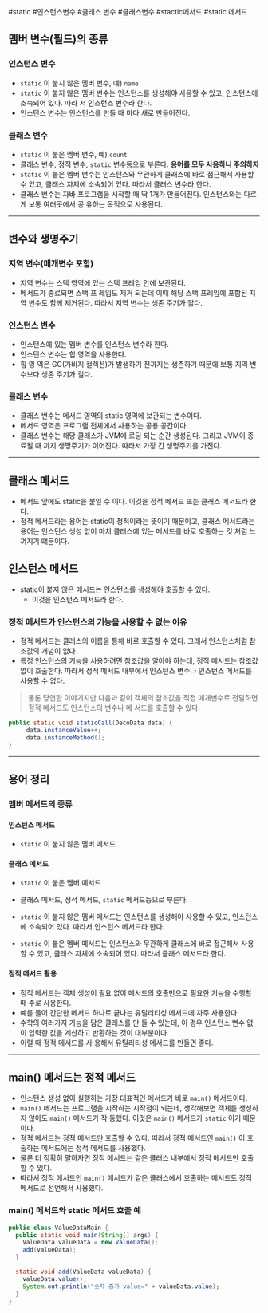 #static #인스턴스변수 #클래스 변수 #클래스변수 #stactic메서드 #static 메서드

## 멤버 변수(필드)의 종류
### 인스턴스 변수
- `static` 이 붙지 않은 멤버 변수, 예) `name`
- `static` 이 붙지 않은 멤버 변수는 인스턴스를 생성해야 사용할 수 있고, 인스턴스에 소속되어 있다. 따라 서 인스턴스 변수라 한다.
- 인스턴스 변수는 인스턴스를 만들 때 마다 새로 만들어진다.

### 클래스 변수
- `static` 이 붙은 멤버 변수, 예) `count`
- 클래스 변수, 정적 변수, `static` 변수등으로 부른다. **용어를 모두 사용하니 주의하자**
- `static` 이 붙은 멤버 변수는 인스턴스와 무관하게 클래스에 바로 접근해서 사용할 수 있고, 클래스 자체에 소속되어 있다. 따라서 클래스 변수라 한다.
- 클래스 변수는 자바 프로그램을 시작할 때 딱 1개가 만들어진다. 인스턴스와는 다르게 보통 여러곳에서 공 유하는 목적으로 사용된다.

---

## 변수와 생명주기
###  **지역 변수(매개변수 포함)**
- 지역 변수는 스택 영역에 있는 스택 프레임 안에 보관된다.
- 메서드가 종료되면 스택 프 레임도 제거 되는데 이때 해당 스택 프레임에 포함된 지역 변수도 함께 제거된다. 따라서 지역 변수는 생존 주기가 짧다.

### **인스턴스 변수**
- 인스턴스에 있는 멤버 변수를 인스턴스 변수라 한다.
- 인스턴스 변수는 힙 영역을 사용한다.
- 힙 영 역은 GC(가비지 컬렉션)가 발생하기 전까지는 생존하기 때문에 보통 지역 변수보다 생존 주기가 길다.


### 클래스 변수
- 클래스 변수는 메서드 영역의 static 영역에 보관되는 변수이다.
- 메서드 영역은 프로그램 전체에서 사용하는 공용 공간이다.
- 클래스 변수는 해당 클래스가 JVM에 로딩 되는 순간 생성된다. 그리고 JVM이 종료될 때 까지 생명주기가 이어진다. 따라서 가장 긴 생명주기를 가진다.


---

## 클래스 메서드
- 메서드 앞에도 static을 붙일 수 이다. 이것을 정적 메서드 또는 클래스 메서드라 한다.
- 정적 메서드라는 용어는 static이 정적이라는 뜻이기 때문이고, 클래스 메서드라는 용어는 인스턴스 생성 없이 마치 클래스에 있는 메서드를 바로 호출하는 것 처럼 느껴지기 떄문이다.

## 인스턴스 메서드
- static이 붙지 않은 메서드는 인스턴스를 생성해야 호출할 수 있다.
    - 이것을 인스턴스 메서드라 한다.



### 정적 메서드가 인스턴스의 기능을 사용할 수 없는 이유
- 정적 메서드는 클래스의 이름을 통해 바로 호출할 수 있다. 그래서 인스턴스처럼 참조값의 개념이 없다.
- 특정 인스턴스의 기능을 사용하려면 참조값을 알아야 하는데, 정적 메서드는 참조값 없이 호출한다. 따라서 정적 메서드 내부에서 인스턴스 변수나 인스턴스 메서드를 사용할 수 없다.

> 물론 당연한 이야기지만 다음과 같이 객체의 참조값을 직접 매개변수로 전달하면 정적 메서드도 인스턴스의 변수나 메 서드를 호출할 수 있다.

```java
public static void staticCall(DecoData data) {
     data.instanceValue++;
     data.instanceMethod();
}
```

---

## 용어 정리
### 멤버 메서드의 종류
#### 인스턴스 메서드
-  `static` 이 붙지 않은 멤버 메서드

#### 클래스 메서드
- `static` 이 붙은 멤버 메서드
- 클래스 메서드, 정적 메서드, `static` 메서드등으로 부른다.


- `static` 이 붙지 않은 멤버 메서드는 인스턴스를 생성해야 사용할 수 있고, 인스턴스에 소속되어 있다. 따라서 인스턴스 메서드라 한다.
- `static` 이 붙은 멤버 메서드는 인스턴스와 무관하게 클래스에 바로 접근해서 사용할 수 있고, 클래스 자체에 소속되어 있다. 따라서 클래스 메서드라 한다.

#### 정적 메서드 활용
- 정적 메서드는 객체 생성이 필요 없이 메서드의 호출만으로 필요한 기능을 수행할 때 주로 사용한다.
- 예를 들어 간단한 메서드 하나로 끝나는 유틸리티성 메서드에 자주 사용한다.
- 수학의 여러가지 기능을 담은 클래스를 만 들 수 있는데, 이 경우 인스턴스 변수 없이 입력한 값을 계산하고 반환하는 것이 대부분이다.
- 이럴 때 정적 메서드를 사 용해서 유틸리티성 메서드를 만들면 좋다.


--- 

## main() 메서드는 정적 메서드
- 인스턴스 생성 없이 실행하는 가장 대표적인 메서드가 바로 `main()` 메서드이다.
- `main()` 메서드는 프로그램을 시작하는 시작점이 되는데, 생각해보면 객체를 생성하지 않아도 `main()` 메서드가 작 동했다. 이것은 `main()` 메서드가 `static` 이기 때문이다.
- 정적 메서드는 정적 메서드만 호출할 수 있다. 따라서 정적 메서드인 `main()` 이 호출하는 메서드에는 정적 메서드를 사용했다.
- 물론 더 정확히 말하자면 정적 메서드는 같은 클래스 내부에서 정적 메서드만 호출할 수 있다.
- 따라서 정적 메서드인 `main()` 메서드가 같은 클래스에서 호출하는 메서드도 정적 메서드로 선언해서 사용했다.


### main() 메서드와 static 메서드 호출 예

```java
public class ValueDataMain {
  public static void main(String[] args) {
    ValueData valueData = new ValueData();
    add(valueData);
  }

  static void add(ValueData valueData) {
    valueData.value++;
    System.out.println("숫자 증가 value=" + valueData.value);
  }
}
```

